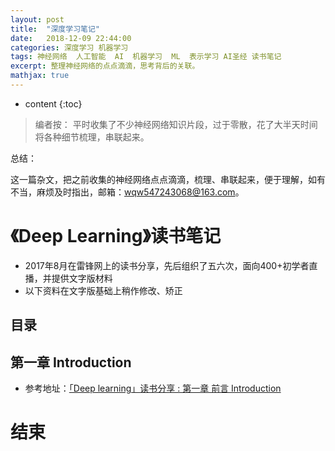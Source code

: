 ```yaml
---
layout: post
title:  "深度学习笔记"
date:   2018-12-09 22:44:00
categories: 深度学习 机器学习
tags: 神经网络  人工智能  AI  机器学习  ML  表示学习 AI圣经 读书笔记
excerpt: 整理神经网络的点点滴滴，思考背后的关联。
mathjax: true
---
```


* content
{:toc}

>编者按： 平时收集了不少神经网络知识片段，过于零散，花了大半天时间将各种细节梳理，串联起来。


总结：<font color='red'></font>

这一篇杂文，把之前收集的神经网络点点滴滴，梳理、串联起来，便于理解，如有不当，麻烦及时指出，邮箱：wqw547243068@163.com。

# 《Deep Learning》读书笔记

- 2017年8月在雷锋网上的读书分享，先后组织了五六次，面向400+初学者直播，并提供文字版材料
- 以下资料在文字版基础上稍作修改、矫正

## 目录

## 第一章 Introduction

- 参考地址：[「Deep learning」读书分享 : 第一章 前言 Introduction](https://www.leiphone.com/news/201708/LEBNjZzvm0Q3Ipp0.html)






# 结束

